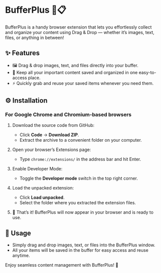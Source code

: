 # BufferPlus 🚀📋

BufferPlus is a handy browser extension that lets you effortlessly collect and organize your content using Drag & Drop — whether it’s images, text, files, or anything in between!

## ✨ Features

- 🖼️ Drag & drop images, text, and files directly into your buffer.
- 📂 Keep all your important content saved and organized in one easy-to-access place.
- ⚡ Quickly grab and reuse your saved items whenever you need them.

## ⚙️ Installation

### For Google Chrome and Chromium-based browsers

1. Download the source code from GitHub:

   - Click **Code** → **Download ZIP**.
   - Extract the archive to a convenient folder on your computer.

2. Open your browser’s Extensions page:

   - Type `chrome://extensions/` in the address bar and hit Enter.

3. Enable Developer Mode:

   - Toggle the **Developer mode** switch in the top right corner.

4. Load the unpacked extension:

   - Click **Load unpacked**.
   - Select the folder where you extracted the extension files.

5. 🎉 That’s it! BufferPlus will now appear in your browser and is ready to use.

## 🚀 Usage

- Simply drag and drop images, text, or files into the BufferPlus window.
- All your items will be saved in the buffer for easy access and reuse anytime.

Enjoy seamless content management with BufferPlus! 🙌
